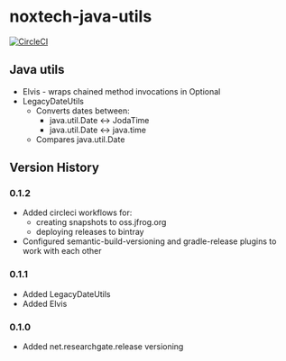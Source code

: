 # noxtech-java-utils

[![CircleCI](https://circleci.com/gh/matthewh86/noxtech-java-utils.svg?style=svg)](https://circleci.com/gh/matthewh86/noxtech-java-utils)

## Java utils

* Elvis - wraps chained method invocations in Optional
* LegacyDateUtils
  * Converts dates between:
    - java.util.Date <-> JodaTime
    - java.util.Date <-> java.time
  * Compares java.util.Date

## Version History

### 0.1.2
* Added circleci workflows for:
  - creating snapshots to oss.jfrog.org
  - deploying releases to bintray
* Configured semantic-build-versioning and gradle-release plugins to work with each other

### 0.1.1
* Added LegacyDateUtils
* Added Elvis

### 0.1.0
* Added net.researchgate.release versioning